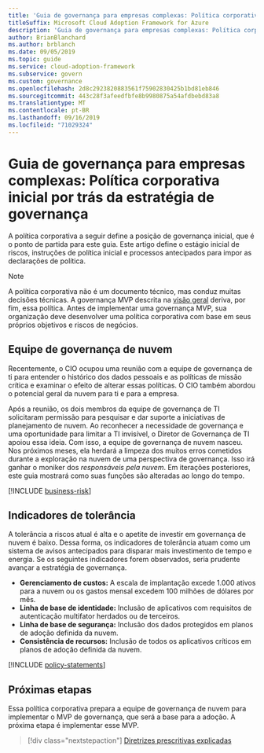 ```yaml
---
title: 'Guia de governança para empresas complexas: Política corporativa inicial por trás da estratégia de governança'
titleSuffix: Microsoft Cloud Adoption Framework for Azure
description: 'Guia de governança para empresas complexas: Política corporativa inicial por trás da estratégia de governança'
author: BrianBlanchard
ms.author: brblanch
ms.date: 09/05/2019
ms.topic: guide
ms.service: cloud-adoption-framework
ms.subservice: govern
ms.custom: governance
ms.openlocfilehash: 2d8c2923820883561f75902830425b1bd81eb846
ms.sourcegitcommit: 443c28f3afeedfbfe8b9980875a54afdbebd83a8
ms.translationtype: MT
ms.contentlocale: pt-BR
ms.lasthandoff: 09/16/2019
ms.locfileid: "71029324"
---
```

# <a name="governance-guide-for-complex-enterprises-initial-corporate-policy-behind-the-governance-strategy"></a>Guia de governança para empresas complexas: Política corporativa inicial por trás da estratégia de governança

A política corporativa a seguir define a posição de governança inicial, que é o ponto de partida para este guia. Este artigo define o estágio inicial de riscos, instruções de política inicial e processos antecipados para impor as declarações de política.

> [!NOTE]
>A política corporativa não é um documento técnico, mas conduz muitas decisões técnicas. A governança MVP descrita na [visão geral](./index.md) deriva, por fim, essa política. Antes de implementar uma governança MVP, sua organização deve desenvolver uma política corporativa com base em seus próprios objetivos e riscos de negócios.

## <a name="cloud-governance-team"></a>Equipe de governança de nuvem

Recentemente, o CIO ocupou uma reunião com a equipe de governança de ti para entender o histórico dos dados pessoais e as políticas de missão crítica e examinar o efeito de alterar essas políticas. O CIO também abordou o potencial geral da nuvem para ti e para a empresa.

Após a reunião, os dois membros da equipe de governança de TI solicitaram permissão para pesquisar e dar suporte a iniciativas de planejamento de nuvem. Ao reconhecer a necessidade de governança e uma oportunidade para limitar a TI invisível, o Diretor de Governança de TI apoiou essa ideia. Com isso, a equipe de governança de nuvem nasceu. Nos próximos meses, ela herdará a limpeza dos muitos erros cometidos durante a exploração na nuvem de uma perspectiva de governança. Isso irá ganhar o moniker dos _responsáveis pela nuvem_. Em iterações posteriores, este guia mostrará como suas funções são alteradas ao longo do tempo.

[!INCLUDE [business-risk](../../../../includes/business-risks.md)]

## <a name="tolerance-indicators"></a>Indicadores de tolerância

A tolerância a riscos atual é alta e o apetite de investir em governança de nuvem é baixo. Dessa forma, os indicadores de tolerância atuam como um sistema de avisos antecipados para disparar mais investimento de tempo e energia. Se os seguintes indicadores forem observados, seria prudente avançar a estratégia de governança.

- **Gerenciamento de custos:** A escala de implantação excede 1.000 ativos para a nuvem ou os gastos mensal excedem 100 milhões de dólares por mês.
- **Linha de base de identidade:** Inclusão de aplicativos com requisitos de autenticação multifator herdados ou de terceiros.
- **Linha de base de segurança:** Inclusão dos dados protegidos em planos de adoção definida da nuvem.
- **Consistência de recursos:** Inclusão de todos os aplicativos críticos em planos de adoção definida da nuvem.

[!INCLUDE [policy-statements](../../../../includes/policy-statements.md)]

## <a name="next-steps"></a>Próximas etapas

Essa política corporativa prepara a equipe de governança de nuvem para implementar o MVP de governança, que será a base para a adoção. A próxima etapa é implementar esse MVP.

> [!div class="nextstepaction"]
> [Diretrizes prescritivas explicadas](./prescriptive-guidance.md)
